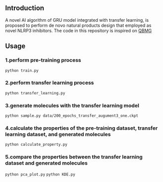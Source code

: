 ## Introduction
A novel AI algorithm of GRU model integrated with transfer learning, is proposed to perform de novo natural products design that employed as novel NLRP3 inhibitors. The code in this repository is inspired on [QBMG](https://github.com/SYSU-RCDD/QBMG)
## Usage
### 1.perform pre-training process
`python train.py`
### 2.perform transfer learning process
`python transfer_learning.py`
### 3.generate molecules with the transfer learning model
`python sample.py data/200_epochs_transfer_augument3_one.ckpt`
### 4.calculate the properties of the pre-training dataset, transfer learning dataset, and generated molecules
`python calculate_property.py`
### 5.compare the properties between the transfer learning dataset and generated molecules
`python pca_plot.py`
`python KDE.py`


